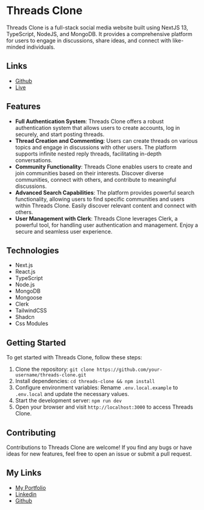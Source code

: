 # Threads Clone

Threads Clone is a full-stack social media website built using NextJS 13, TypeScript, NodeJS, and MongoDB. It provides a comprehensive platform for users to engage in discussions, share ideas, and connect with like-minded individuals.

## Links

- [Github](https://github.com/Kmg11/Threads_Clone "Github Repo")
- [Live](https://threads-clone-drab.vercel.app/ "Live Preview on Vercel")

## Features

- **Full Authentication System**: Threads Clone offers a robust authentication system that allows users to create accounts, log in securely, and start posting threads.
- **Thread Creation and Commenting**: Users can create threads on various topics and engage in discussions with other users. The platform supports infinite nested reply threads, facilitating in-depth conversations.
- **Community Functionality**: Threads Clone enables users to create and join communities based on their interests. Discover diverse communities, connect with others, and contribute to meaningful discussions.
- **Advanced Search Capabilities**: The platform provides powerful search functionality, allowing users to find specific communities and users within Threads Clone. Easily discover relevant content and connect with others.
- **User Management with Clerk**: Threads Clone leverages Clerk, a powerful tool, for handling user authentication and management. Enjoy a secure and seamless user experience.

## Technologies

- Next.js
- React.js
- TypeScript
- Node.js
- MongoDB
- Mongoose
- Clerk
- TailwindCSS
- Shadcn
- Css Modules

## Getting Started

To get started with Threads Clone, follow these steps:

1. Clone the repository: `git clone https://github.com/your-username/threads-clone.git`
2. Install dependencies: `cd threads-clone && npm install`
3. Configure environment variables: Rename `.env.local.example` to `.env.local` and update the necessary values.
4. Start the development server: `npm run dev`
5. Open your browser and visit `http://localhost:3000` to access Threads Clone.

## Contributing

Contributions to Threads Clone are welcome! If you find any bugs or have ideas for new features, feel free to open an issue or submit a pull request.

## My Links

- [My Portfolio](https://kmg11.github.io/My_Official_Portfolio/)
- [Linkedin](https://www.linkedin.com/in/kirolos-mahfouz/)
- [Github](https://github.com/Kmg11)
